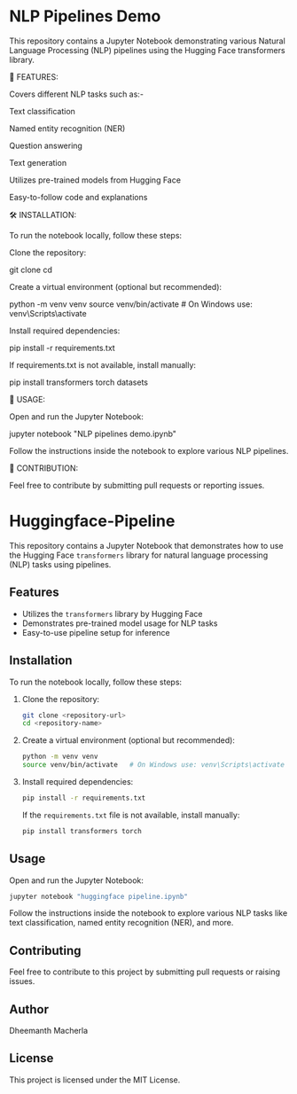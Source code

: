 # NLP Pipelines Demo

This repository contains a Jupyter Notebook demonstrating various Natural Language Processing (NLP) pipelines using the Hugging Face transformers library.

📌 FEATURES:

Covers different NLP tasks such as:-

Text classification

Named entity recognition (NER)

Question answering

Text generation

Utilizes pre-trained models from Hugging Face

Easy-to-follow code and explanations



🛠 INSTALLATION:

To run the notebook locally, follow these steps:

Clone the repository:

git clone <repository-url>
cd <repository-name>

Create a virtual environment (optional but recommended):

python -m venv venv
source venv/bin/activate   # On Windows use: venv\Scripts\activate

Install required dependencies:

pip install -r requirements.txt

If requirements.txt is not available, install manually:

pip install transformers torch datasets



🚀 USAGE:

Open and run the Jupyter Notebook:

jupyter notebook "NLP pipelines demo.ipynb"

Follow the instructions inside the notebook to explore various NLP pipelines.



🤝 CONTRIBUTION:

Feel free to contribute by submitting pull requests or reporting issues.


# Huggingface-Pipeline

This repository contains a Jupyter Notebook that demonstrates how to use the Hugging Face `transformers` library for natural language processing (NLP) tasks using pipelines.

## Features

- Utilizes the `transformers` library by Hugging Face
- Demonstrates pre-trained model usage for NLP tasks
- Easy-to-use pipeline setup for inference

## Installation

To run the notebook locally, follow these steps:

1. Clone the repository:
   ```bash
   git clone <repository-url>
   cd <repository-name>
   ```
2. Create a virtual environment (optional but recommended):
   ```bash
   python -m venv venv
   source venv/bin/activate   # On Windows use: venv\Scripts\activate
   ```
3. Install required dependencies:
   ```bash
   pip install -r requirements.txt
   ```
   If the `requirements.txt` file is not available, install manually:
   ```bash
   pip install transformers torch
   ```

## Usage

Open and run the Jupyter Notebook:

```bash
jupyter notebook "huggingface pipeline.ipynb"
```

Follow the instructions inside the notebook to explore various NLP tasks like text classification, named entity recognition (NER), and more.

## Contributing

Feel free to contribute to this project by submitting pull requests or raising issues.

## Author

Dheemanth Macherla

## License

This project is licensed under the MIT License.

